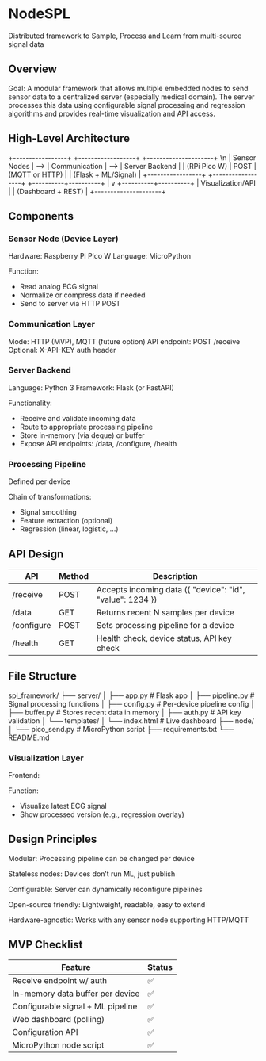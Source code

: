 # NodeSPL
Distributed framework to Sample, Process and Learn from multi-source signal data

## Overview
Goal:
A modular framework that allows multiple embedded nodes to send sensor data to a centralized server (especially medical domain). The server processes this data using configurable signal processing and regression algorithms and provides real-time visualization and API access.

## High-Level Architecture
+-----------------+          +------------------+          +---------------------+ \n
|  Sensor Nodes   |  -->     |  Communication   |  -->     |    Server Backend   |
|  (RPi Pico W)   |  POST    |  (MQTT or HTTP)  |          | (Flask + ML/Signal) |
+-----------------+          +------------------+          +----------+----------+
                                                                       |
                                                                       v
                                                            +----------+----------+
                                                            |  Visualization/API  |
                                                            |  (Dashboard + REST) |
                                                            +---------------------+

## Components
### Sensor Node (Device Layer)
Hardware: Raspberry Pi Pico W
Language: MicroPython

Function:
- Read analog ECG signal
- Normalize or compress data if needed
- Send to server via HTTP POST

### Communication Layer
Mode: HTTP (MVP), MQTT (future option)
API endpoint: POST /receive
Optional: X-API-KEY auth header

### Server Backend
Language: Python 3
Framework: Flask (or FastAPI)

Functionality:
- Receive and validate incoming data
- Route to appropriate processing pipeline
- Store in-memory (via deque) or buffer
- Expose API endpoints: /data, /configure, /health

### Processing Pipeline
Defined per device

Chain of transformations:
- Signal smoothing
- Feature extraction (optional)
- Regression (linear, logistic, ...)

## API Design
|API|Method|Description|
|-------|----|------------------------------------------|
| /receive	| POST |	Accepts incoming data ({ "device": "id", "value": 1234 }) |
| /data	| GET	| Returns recent N samples per device |
| /configure|	POST | Sets processing pipeline for a device |
| /health	| GET	| Health check, device status, API key check |

## File Structure

spl_framework/
├── server/
│   ├── app.py             # Flask app
│   ├── pipeline.py        # Signal processing functions
│   ├── config.py          # Per-device pipeline config
│   ├── buffer.py          # Stores recent data in memory
│   ├── auth.py            # API key validation
│   └── templates/
│       └── index.html     # Live dashboard
├── node/
│   └── pico_send.py       # MicroPython script
├── requirements.txt
└── README.md

### Visualization Layer
Frontend: <PENDING>

Function:
- Visualize latest ECG signal
- Show processed version (e.g., regression overlay)

## Design Principles

Modular: Processing pipeline can be changed per device

Stateless nodes: Devices don’t run ML, just publish

Configurable: Server can dynamically reconfigure pipelines

Open-source friendly: Lightweight, readable, easy to extend

Hardware-agnostic: Works with any sensor node supporting HTTP/MQTT

## MVP Checklist
| Feature |	Status |
| ----- | -----|
| Receive endpoint w/ auth	|✅|
|In-memory data buffer per device	|✅|
|Configurable signal + ML pipeline	|✅|
|Web dashboard (polling)	|✅|
|Configuration API	|✅|
|MicroPython node script	|✅|
